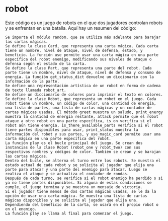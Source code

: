 # robot
Este código es un juego de robots en el que dos jugadores controlan robots y se enfrentan en una batalla. Aquí hay un resumen del código:

    Se importa el módulo random, que se utiliza más adelante para barajar las cartas mágicas.
    Se define la clase Card, que representa una carta mágica. Cada carta tiene un nombre, nivel de ataque, nivel de defensa, estado, y beneficio. La función use permite usar una carta mágica en una parte específica del robot enemigo, modificando sus niveles de ataque o defensa según el estado de la carta.
    Se define la clase Part, que representa una parte del robot. Cada parte tiene un nombre, nivel de ataque, nivel de defensa y consumo de energía. La función get_status_dict devuelve un diccionario con la información de la parte.
    Se define una representación artística de un robot en forma de cadena de texto llamada robot_art.
    Se define un diccionario de colores para imprimir el texto en colores.
    Se define la clase Robot, que representa un robot en el juego. Cada robot tiene un nombre, un código de color, una cantidad de energía, una lista de partes, una lista de cartas mágicas y un contador de cartas mágicas usadas. El método greet muestra un saludo, print_energy muestra la cantidad de energía restante, attack permite que el robot ataque a otro robot en una parte específica, is_on verifica si el robot aún tiene energía, is_there_available_parts verifica si el robot tiene partes disponibles para usar, print_status muestra la información del robot y sus partes, y use_magic_card permite usar una carta mágica en una parte específica del robot.
    La función play es el bucle principal del juego. Se crean dos instancias de la clase Robot (robot_one y robot_two) con sus respectivos nombres y códigos de color. También se crean y se barajan las cartas mágicas.
    Dentro del bucle, se alterna el turno entre los robots. Se muestra el estado actual de cada robot y se solicita al jugador que elija una parte para atacar y una parte del enemigo para atacar. Luego se realiza el ataque y se actualiza el contador de rondas.
    Después de cada turno, se verifica si el robot enemigo ha perdido o si ya no tiene partes disponibles. Si alguna de estas condiciones se cumple, el juego termina y se muestra un mensaje de victoria.
    Si el jugador tiene menos de dos cartas mágicas usadas, se le da la opción de usar una carta mágica. Se muestra una lista de cartas mágicas disponibles y se solicita al jugador que elija una. Dependiendo del beneficio de la carta, se usará en el propio robot o en el enemigo.
    La función play se llama al final para comenzar el juego.

